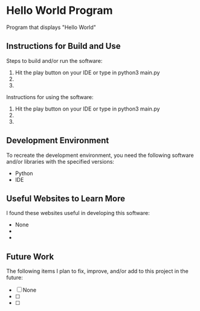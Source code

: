 # Hello World Program

Program that displays "Hello World"


## Instructions for Build and Use

Steps to build and/or run the software:

1. Hit the play button on your IDE or type in python3 main.py
2.
3.

Instructions for using the software:

1. Hit the play button on your IDE or type in python3 main.py
2.
3.

## Development Environment 

To recreate the development environment, you need the following software and/or libraries with the specified versions:

* Python
* IDE

## Useful Websites to Learn More

I found these websites useful in developing this software:

* None
*
*

## Future Work

The following items I plan to fix, improve, and/or add to this project in the future:

* [ ] None
* [ ]
* [ ]